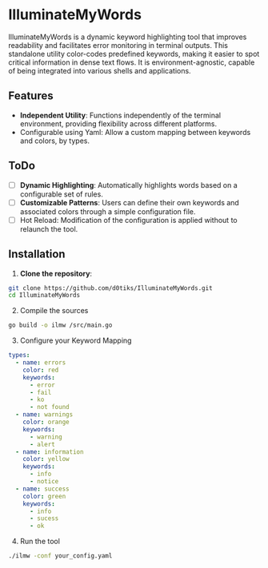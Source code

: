 # IlluminateMyWords

IlluminateMyWords is a dynamic keyword highlighting tool that improves readability and facilitates error monitoring in terminal outputs. This standalone utility color-codes predefined keywords, making it easier to spot critical information in dense text flows. It is environment-agnostic, capable of being integrated into various shells and applications.

## Features

- **Independent Utility**:
  Functions independently of the terminal environment, providing flexibility across different platforms.
- Configurable using Yaml:
  Allow a custom mapping between keywords and colors, by types.

## ToDo

- [ ] **Dynamic Highlighting**:
  Automatically highlights words based on a configurable set of rules.
- [ ] **Customizable Patterns**:
  Users can define their own keywords and associated colors through a simple configuration file.
- [ ] Hot Reload:
  Modification of the configuration is applied without to relaunch the tool.

## Installation

1. **Clone the repository**:

  ```bash
  git clone https://github.com/d0tiks/IlluminateMyWords.git
  cd IlluminateMyWords
  ```

2. Compile the sources

  ```bash
  go build -o ilmw /src/main.go
  ```

3. Configure your Keyword Mapping

  ```yaml
  types:
    - name: errors
      color: red
      keywords:
        - error
        - fail
        - ko
        - not found
    - name: warnings
      color: orange
      keywords:
        - warning
        - alert
    - name: information
      color: yellow
      keywords:
        - info
        - notice
    - name: success
      color: green
      keywords:
        - info
        - sucess
        - ok
  ```

4. Run the tool

  ```bash
  ./ilmw -conf your_config.yaml
  ```
